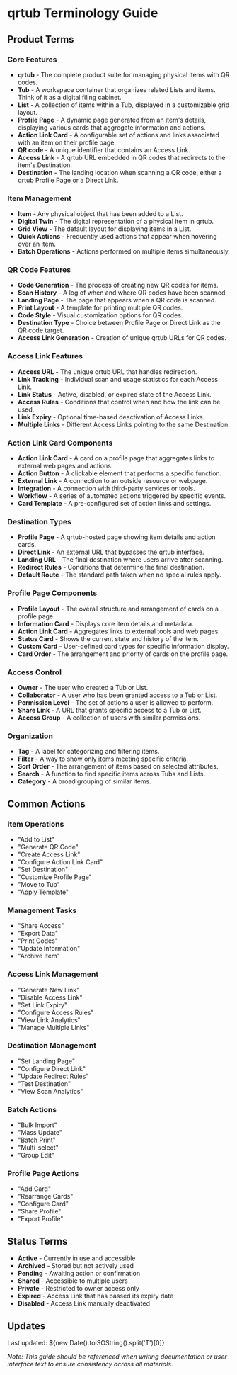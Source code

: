 # qrtub Terminology Guide

## Product Terms

### Core Features
- **qrtub** - The complete product suite for managing physical items with QR codes.
- **Tub** - A workspace container that organizes related Lists and items. Think of it as a digital filing cabinet.
- **List** - A collection of items within a Tub, displayed in a customizable grid layout.
- **Profile Page** - A dynamic page generated from an item's details, displaying various cards that aggregate information and actions.
- **Action Link Card** - A configurable set of actions and links associated with an item on their profile page.
- **QR code** - A unique identifier that contains an Access Link.
- **Access Link** - A qrtub URL embedded in QR codes that redirects to the item's Destination.
- **Destination** - The landing location when scanning a QR code, either a qrtub Profile Page or a Direct Link.

### Item Management
- **Item** - Any physical object that has been added to a List.
- **Digital Twin** - The digital representation of a physical item in qrtub.
- **Grid View** - The default layout for displaying items in a List.
- **Quick Actions** - Frequently used actions that appear when hovering over an item.
- **Batch Operations** - Actions performed on multiple items simultaneously.

### QR Code Features
- **Code Generation** - The process of creating new QR codes for items.
- **Scan History** - A log of when and where QR codes have been scanned.
- **Landing Page** - The page that appears when a QR code is scanned.
- **Print Layout** - A template for printing multiple QR codes.
- **Code Style** - Visual customization options for QR codes.
- **Destination Type** - Choice between Profile Page or Direct Link as the QR code target.
- **Access Link Generation** - Creation of unique qrtub URLs for QR codes.

### Access Link Features
- **Access URL** - The unique qrtub URL that handles redirection.
- **Link Tracking** - Individual scan and usage statistics for each Access Link.
- **Link Status** - Active, disabled, or expired state of the Access Link.
- **Access Rules** - Conditions that control when and how the link can be used.
- **Link Expiry** - Optional time-based deactivation of Access Links.
- **Multiple Links** - Different Access Links pointing to the same Destination.

### Action Link Card Components
- **Action Link Card** - A card on a profile page that aggregates links to external web pages and actions.
- **Action Button** - A clickable element that performs a specific function.
- **External Link** - A connection to an outside resource or webpage.
- **Integration** - A connection with third-party services or tools.
- **Workflow** - A series of automated actions triggered by specific events.
- **Card Template** - A pre-configured set of action links and settings.

### Destination Types
- **Profile Page** - A qrtub-hosted page showing item details and action cards.
- **Direct Link** - An external URL that bypasses the qrtub interface.
- **Landing URL** - The final destination where users arrive after scanning.
- **Redirect Rules** - Conditions that determine the final destination.
- **Default Route** - The standard path taken when no special rules apply.

### Profile Page Components
- **Profile Layout** - The overall structure and arrangement of cards on a profile page.
- **Information Card** - Displays core item details and metadata.
- **Action Link Card** - Aggregates links to external tools and web pages.
- **Status Card** - Shows the current state and history of the item.
- **Custom Card** - User-defined card types for specific information display.
- **Card Order** - The arrangement and priority of cards on the profile page.

### Access Control
- **Owner** - The user who created a Tub or List.
- **Collaborator** - A user who has been granted access to a Tub or List.
- **Permission Level** - The set of actions a user is allowed to perform.
- **Share Link** - A URL that grants specific access to a Tub or List.
- **Access Group** - A collection of users with similar permissions.

### Organization
- **Tag** - A label for categorizing and filtering items.
- **Filter** - A way to show only items meeting specific criteria.
- **Sort Order** - The arrangement of items based on selected attributes.
- **Search** - A function to find specific items across Tubs and Lists.
- **Category** - A broad grouping of similar items.

## Common Actions

### Item Operations
- "Add to List"
- "Generate QR Code"
- "Create Access Link"
- "Configure Action Link Card"
- "Set Destination"
- "Customize Profile Page"
- "Move to Tub"
- "Apply Template"

### Management Tasks
- "Share Access"
- "Export Data"
- "Print Codes"
- "Update Information"
- "Archive Item"

### Access Link Management
- "Generate New Link"
- "Disable Access Link"
- "Set Link Expiry"
- "Configure Access Rules"
- "View Link Analytics"
- "Manage Multiple Links"

### Destination Management
- "Set Landing Page"
- "Configure Direct Link"
- "Update Redirect Rules"
- "Test Destination"
- "View Scan Analytics"

### Batch Actions
- "Bulk Import"
- "Mass Update"
- "Batch Print"
- "Multi-select"
- "Group Edit"

### Profile Page Actions
- "Add Card"
- "Rearrange Cards"
- "Configure Card"
- "Share Profile"
- "Export Profile"

## Status Terms
- **Active** - Currently in use and accessible
- **Archived** - Stored but not actively used
- **Pending** - Awaiting action or confirmation
- **Shared** - Accessible to multiple users
- **Private** - Restricted to owner access only
- **Expired** - Access Link that has passed its expiry date
- **Disabled** - Access Link manually deactivated

## Updates
Last updated: ${new Date().toISOString().split('T')[0]}

*Note: This guide should be referenced when writing documentation or user interface text to ensure consistency across all materials.* 